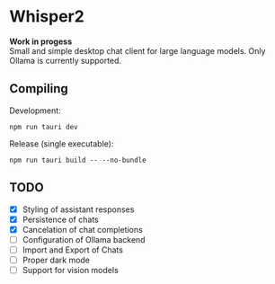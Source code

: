# Whisper2

**Work in progess**<br>
Small and simple desktop chat client for large language models.
Only Ollama is currently supported.

## Compiling
Development:
```
npm run tauri dev
```

Release (single executable):
```
npm run tauri build -- --no-bundle
```

## TODO
- [x] Styling of assistant responses
- [x] Persistence of chats
- [x] Cancelation of chat completions
- [ ] Configuration of Ollama backend
- [ ] Import and Export of Chats
- [ ] Proper dark mode
- [ ] Support for vision models
